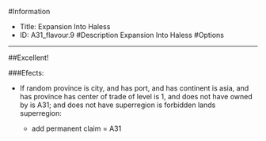 #Information
 - Title: Expansion Into Haless
 - ID: A31_flavour.9
#Description
Expansion Into Haless
#Options

___
##Excellent!

###Efects:<ul><li>If random province is city, and  has port, and  has continent is asia, and  has province has center of trade of level is 1, and does not have owned by is A31; and does not have superregion is forbidden lands superregion:</li><ul><li>add permanent claim = A31</li></ul></ul>
